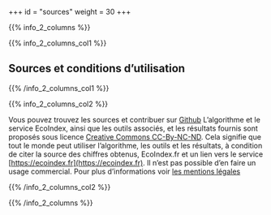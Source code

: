 +++
id = "sources"
weight = 30
+++

{{% info_2_columns %}}

{{% info_2_columns_col1 %}}

## Sources et conditions d’utilisation

{{% /info_2_columns_col1 %}}

{{% info_2_columns_col2 %}}

Vous pouvez trouvez les sources et contribuer sur [Github](https://github.com/cnumr/EcoIndex) L’algorithme et le service
EcoIndex, ainsi que les outils associés, et les résultats fournis sont proposés sous licence
[Creative Commons CC-By-NC-ND](https://creativecommons.org/licenses/by-nc-nd/2.0/fr/). Cela signifie que tout le monde
peut utiliser l’algorithme, les outils et les résultats, à condition de citer la source des chiffres obtenus,
EcoIndex.fr et un lien vers le service [https://ecoindex.fr](https://ecoindex.fr). Il n’est pas possible d’en faire un
usage commercial. Pour plus d’informations voir [les mentions légales](/mentions-legales/)

{{% /info_2_columns_col2 %}}

{{% /info_2_columns %}}
